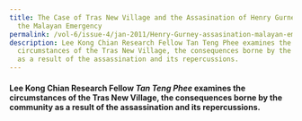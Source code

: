 ```yaml
---
title: The Case of Tras New Village and the Assasination of Henry Gurney During
  the Malayan Emergency
permalink: /vol-6/issue-4/jan-2011/Henry-Gurney-assasination-malayan-emergency/
description: Lee Kong Chian Research Fellow Tan Teng Phee examines the
  circumstances of the Tras New Village, the consequences borne by the community
  as a result of the assassination and its repercussions.
---
```

#### Lee Kong Chian Research Fellow _Tan Teng Phee_ examines the circumstances of the Tras New Village, the consequences borne by the community as a result of the assassination and its repercussions.

